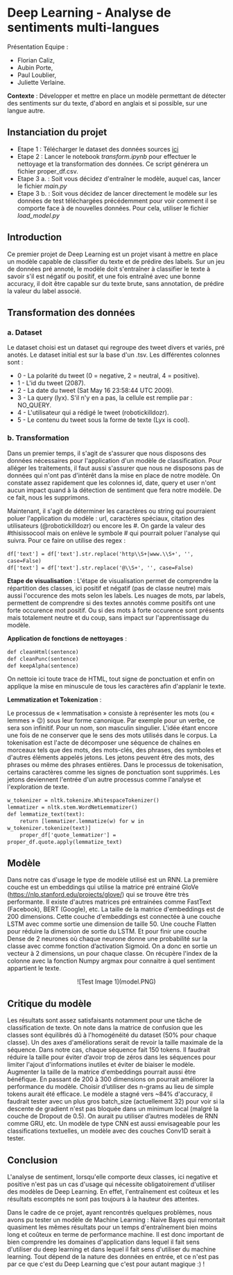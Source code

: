# Deep Learning - Analyse de sentiments multi-langues

Présentation Equipe : 
* Florian Caliz, 
* Aubin Porte, 
* Paul Loublier, 
* Juliette Verlaine.

__Contexte__ : Développer et mettre en place un modèle permettant de détecter des sentiments sur du texte, d'abord en anglais et si possible, sur une langue autre.


## Instanciation du projet

* Etape 1 : Télécharger le dataset des données sources [ici](http://help.sentiment140.com/for-students)
* Etape 2 : Lancer le notebook _transform.ipynb_ pour effectuer le nettoyage et la transformation des données. Ce script générera un fichier proper_df.csv.
* Etape 3 a. : Soit vous décidez d'entraîner le modèle, auquel cas, lancer le fichier _main.py_
* Etape 3 b. : Soit vous décidez de lancer directement le modèle sur les données de test téléchargées précédemment pour voir comment il se comporte face à de nouvelles données. Pour cela, utiliser le fichier _load_model.py_

## Introduction

Ce premier projet de Deep Learning est un projet visant à mettre en place un modèle capable de classifier du texte et de prédire des labels. Sur un jeu de données pré annoté, le modèle doit s'entraîner
à classifier le texte à savoir s'il est négatif ou positif, et une fois entraîné avec une bonne accuracy, il doit être capable sur du texte brute, sans annotation, de prédire la valeur du label associé. 

## Transformation des données

### a. Dataset

Le dataset choisi est un dataset qui regroupe des tweet divers et variés, pré anotés. Le dataset initial est sur la base d'un .tsv. Les différentes colonnes sont : 

* 0 - La polarité du tweet (0 = negative, 2 = neutral, 4 = positive).
* 1 - L'id du tweet (2087).
* 2 - La date du tweet (Sat May 16 23:58:44 UTC 2009).
* 3 - La query (lyx). S'il n'y en a pas, la cellule est remplie par : NO_QUERY.
* 4 - L'utilisateur qui a rédigé le tweet (robotickilldozr).
* 5 - Le contenu du tweet sous la forme de texte (Lyx is cool).

### b. Transformation

Dans un premier temps, il s'agit de s'assurer que nous disposons des données nécessaires pour l'application d'un modèle de classification. Pour alléger les traitements, il faut aussi s'assurer que nous ne disposons pas de données qui n'ont pas d'intérêt dans la mise en place de notre modèle.
On constate assez rapidement que les colonnes id, date, query et user n'ont aucun impact quand à la détection de sentiment que fera notre modèle. De ce fait, nous les supprimons.

Maintenant, il s'agit de déterminer les caractères ou string qui pourraient poluer l'application du modèle : url, caractères spéciaux, citation des utilisateurs (@robotickilldozr) ou encore les #.
On garde la valeur des #thisissocool mais on enlève le symbole # qui pourrait poluer l'analyse qui suivra. Pour ce faire on utilise des regex : 

```
df['text'] = df['text'].str.replace('http\\S+|www.\\S+', '', case=False)
df['text'] = df['text'].str.replace('@\\S+', '', case=False)
```

__Etape de visualisation__ : L'étape de visualisation permet de comprendre la répartition des classes, ici positif et négatif (pas de classe neutre) mais aussi l'occurence des mots selon les labels. 
Les nuages de mots, par labels, permettent de comprendre si des textes annotés comme positifs ont une forte occurence mot positif. Ou si des mots à forte occurence sont présents mais totalement neutre et du coup, sans impact sur l'apprentissage du modèle. 

__Application de fonctions de nettoyages__ : 

```
def cleanHtml(sentence)
def cleanPunc(sentence)
def keepAlpha(sentence)
```

On nettoie ici toute trace de HTML, tout signe de ponctuation et enfin on applique la mise en minuscule de tous les caractères afin d'applanir le texte. 

__Lemmatization et Tokenization__ :

Le processus de « lemmatisation » consiste à représenter les mots (ou « lemmes » 😉) sous leur forme canonique. Par exemple pour un verbe, ce sera son infinitif. Pour un nom, son masculin singulier. L'idée étant encore une fois de ne conserver que le sens des mots utilisés dans le corpus.
La tokenisation est l'acte de décomposer une séquence de chaînes en morceaux tels que des mots, des mots-clés, des phrases, des symboles et d'autres éléments appelés jetons. Les jetons peuvent être des mots, des phrases ou même des phrases entières. Dans le processus de tokenisation, certains caractères comme les signes de ponctuation sont supprimés. Les jetons deviennent l'entrée d'un autre processus comme l'analyse et l'exploration de texte.

```
w_tokenizer = nltk.tokenize.WhitespaceTokenizer()
lemmatizer = nltk.stem.WordNetLemmatizer()
def lemmatize_text(text):
    return [lemmatizer.lemmatize(w) for w in w_tokenizer.tokenize(text)]
    proper_df['quote_lemmatizer'] = proper_df.quote.apply(lemmatize_text)
```

## Modèle

Dans notre cas d'usage le type de modèle utilisé est un RNN. La première couche est un embeddings qui utilise la matrice pré entrainé GloVe (https://nlp.stanford.edu/projects/glove/) qui se 
trouve être très performante. Il existe d'autres matrices pré entrainées comme FastText (Facebook), BERT (Google), etc. La taille de la matrice d'embeddings est de 200 dimensions. 
Cette couche d'embeddings est connectée à une couche LSTM avec comme sortie une dimension de taille 50. Une couche Flatten pour réduire la dimension de sortie du LSTM. 
Et pour finir une couche Dense de 2 neurones où chaque neurone donne une probabilité sur la classe avec comme fonction d’activation Sigmoid. On a donc en sortie un vecteur à 2 dimensions, 
un pour chaque classe. On récupère l'index de la colonne avec la fonction Numpy argmax pour connaitre à quel sentiment appartient le texte.

<p align="center">
![Test Image 1](model.PNG)
</p>

## Critique du modèle

Les résultats sont assez satisfaisants notamment pour une tâche de classification de texte. On note dans la matrice de confusion que les classes sont équilibrés dû à l'homogénéité du 
dataset (50% pour chaque classe). Un des axes d'améliorations serait de revoir la taille maximale de la séquence. Dans notre cas, chaque séquence fait 150 tokens. Il faudrait réduire la 
taille pour éviter d’avoir trop de zéros dans les séquences pour limiter l'ajout d'informations inutiles et éviter de biaiser le modèle. Augmenter la taille de la matrice d'embeddings pourrait 
aussi être bénéfique. En passant de 200 à 300 dimensions on pourrait améliorer la performance du modèle. Choisir d’utiliser des n-grams au lieu de simple tokens aurait été efficace. 
Le modèle a stagné vers ~84% d'accuracy, il faudrait tester avec un plus gros batch_size (actuellement 32) pour voir si la descente de gradient n'est pas bloquée dans un minimum local 
(malgré la couche de Dropout de 0.5). On aurait pu utiliser d’autres modèles de RNN comme GRU, etc. Un modèle de type CNN est aussi envisageable pour les classifications textuelles, 
un modèle avec des couches Conv1D serait à tester.

## Conclusion

L'analyse de sentiment, lorsqu'elle comporte deux classes, ici negative et positive n'est pas un cas d'usage qui nécessite obligatoirement d'utiliser des modèles de Deep Learning. 
En effet, l'entraînement est coûteux et les résultats escomptés ne sont pas toujours à la hauteur des attentes. 

Dans le cadre de ce projet, ayant rencontrés quelques problèmes, nous avons pu tester un modèle de Machine Learning : Naive Bayes qui remontait quasiment les mêmes résultats pour un temps d'entraînement bien moins long
et coûteux en terme de performance machine. Il est donc important de bien comprendre les domaines d'application dans lequel il fait sens d'utiliser du deep learning et dans lequel il fait sens d'utiliser du machine learning. Tout dépend de la nature des données en entrée, et ce n'est pas par ce que c'est du Deep Learning que c'est pour autant magique :) ! 
